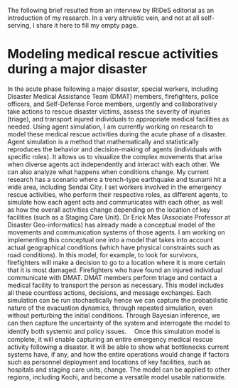The following brief resulted from an interview by IRIDeS editorial as an introduction of my research.
In a very altruistic vein, and not at all self-serving, I share it here to fill my empty page.
# Modeling medical rescue activities during a major disaster
In the acute phase following a major disaster, special workers, including Disaster Medical Assistance
Team (DMAT) members, firefighters, police officers, and Self-Defense Force members, urgently and
collaboratively take actions to rescue disaster victims, assess the severity of injuries (triage), and
transport injured individuals to appropriate medical facilities as needed. Using agent simulation, I
am currently working on research to model these medical rescue activities during the acute phase of
a disaster.
Agent simulation is a method that mathematically and statistically reproduces the behavior and
decision-making of agents (individuals with specific roles). It allows us to visualize the complex
movements that arise when diverse agents act independently and interact with each other. We can
also analyze what happens when conditions change.
My current research has a scenario where a trench-type earthquake and tsunami hit a wide area,
including Sendai City. I set workers involved in the emergency rescue activities, who perform their
respective roles, as different agents, to simulate how each agent acts and communicates with each
other, as well as how the overall activities change depending on the location of key facilities (such as
a Staging Care Unit).
Dr Erick Mas (Associate Professor at Disaster Geo-informatics) has already made a conceptual model of the movements and
communication systems of those agents. I am working on implementing this conceptual one into a
model that takes into account actual geographical conditions (which have physical constraints such
as road conditions). In this model, for example, to look for survivors, firefighters will make a
decision to go to a location where it is more certain that it is most damaged. Firefighters who have
found an injured individual communicate with DMAT. DMAT members perform triage and contact a
medical facility to transport the person as necessary. This model includes all these countless actions,
decisions, and message exchanges. 
Each simulation can be run stochastically hence we can capture the probabilistic nature of the
evacuation dynamics, through repeated simulation, even without perturbing the initial conditions.
Through Bayesian inference, we can then capture the uncertainty of the system and interrogate the
model to identify both systemic and policy issues.
　Once this simulation model is complete, it will enable capturing an entire emergency medical
rescue activity following a disaster. It will be able to show what bottlenecks current systems have, if
any, and how the entire operations would change if factors such as personnel deployment and
locations of key facilities, such as hospitals and staging care units, change. The model can be applied
to other regions, including Kochi, and become a versatile model usable nationwide.
